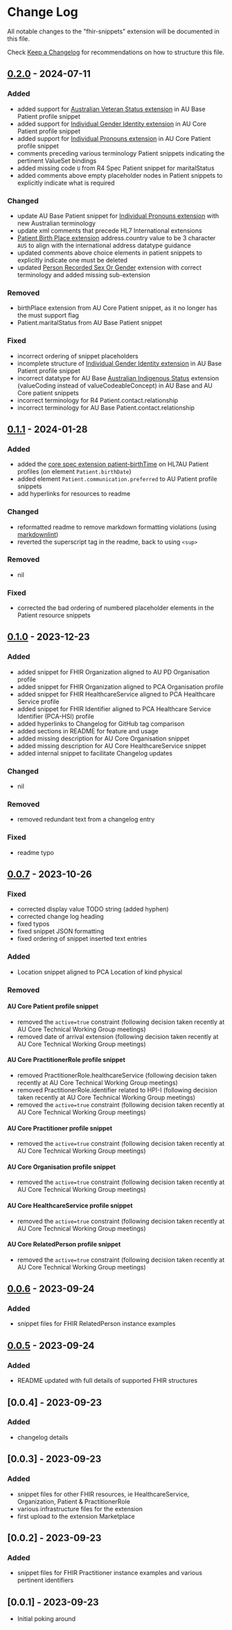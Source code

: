 # Change Log

All notable changes to the "fhir-snippets" extension will be documented in this file.

Check [Keep a Changelog](http://keepachangelog.com/) for recommendations on how to structure this file.

## [0.2.0] - 2024-07-11

### Added

- added support for [Australian Veteran Status extension](https://hl7.org.au/fhir/4.2.0-preview/StructureDefinition-veteran-status.html) in AU Base Patient profile snippet
- added support for [Individual Gender Identity extension](http://hl7.org/fhir/StructureDefinition/individual-genderIdentity) in AU Core Patient profile snippet
- added support for [Individual Pronouns extension](http://hl7.org/fhir/StructureDefinition/individual-pronouns) in AU Core Patient profile snippet
- comments preceding various terminology Patient snippets indicating the pertinent ValueSet bindings
- added missing code `U` from R4 Spec Patient snippet for maritalStatus
- added comments above empty placeholder nodes in Patient snippets to explicitly indicate what is required

### Changed

- update AU Base Patient snippet for [Individual Pronouns extension](http://hl7.org/fhir/StructureDefinition/individual-pronouns) with new Australian terminology
- update xml comments that precede HL7 International extensions
- [Patient Birth Place extension](http://hl7.org/fhir/StructureDefinition/patient-birthPlace) address.country value to be 3 character `AUS` to align with the international address datatype guidance
- updated comments above choice elements in patient snippets to explicitly indicate one must be deleted
- updated [Person Recorded Sex Or Gender](http://hl7.org/fhir/StructureDefinition/individual-recordedSexOrGender) extension with correct terminology and added missing sub-extension

### Removed

- birthPlace extension from AU Core Patient snippet, as it no longer has the must support flag
- Patient.maritalStatus from AU Base Patient snippet

### Fixed

- incorrect ordering of snippet placeholders
- incomplete structure of [Individual Gender Identity extension](http://hl7.org/fhir/StructureDefinition/individual-genderIdentity) in AU Base Patient profile snippet
- incorrect datatype for AU Base [Australian Indigenous Status](https://build.fhir.org/ig/hl7au/au-fhir-base/StructureDefinition-indigenous-status.html) extension (valueCoding instead of valueCodeableConcept) in AU Base and AU Core patient snippets
- incorrect terminology for R4 Patient.contact.relationship
- incorrect terminology for AU Base Patient.contact.relationship

[0.2.0]: https://github.com/robstwd/fhir-snippets/compare/v0.2.0...v0.1.1

## [0.1.1] - 2024-01-28

### Added

- added the [core spec extension patient-birthTime](https://hl7.org/fhir/extensions/StructureDefinition-patient-birthTime.html) on HL7AU Patient profiles (on element `Patient.birthDate`)
- added element `Patient.communication.preferred` to AU Patient profile snippets
- add hyperlinks for resources to readme

### Changed

- reformatted readme to remove markdown formatting violations (using [markdownlint](https://github.com/DavidAnson/markdownlint))
- reverted the superscript tag in the readme, back to using `<sup>`

### Removed

- nil

### Fixed

- corrected the bad ordering of numbered placeholder elements in the Patient resource snippets

[0.1.1]: https://github.com/robstwd/fhir-snippets/compare/v0.1.0...v0.1.1

## [0.1.0] - 2023-12-23

### Added

- added snippet for FHIR Organization aligned to AU PD Organisation profile
- added snippet for FHIR Organization aligned to PCA Organisation profile
- added snippet for FHIR HealthcareService aligned to PCA Healthcare Service profile
- added snippet for FHIR Identifier aligned to PCA Healthcare Service Identifier (PCA-HSI) profile
- added hyperlinks to Changelog for GitHub tag comparison
- added sections in README for feature and usage
- added missing description for AU Core Organisation snippet
- added missing description for AU Core HealthcareService snippet
- added internal snippet to facilitate Changelog updates

### Changed

- nil

### Removed

- removed redundant text from a changelog entry

### Fixed

- readme typo

[0.1.0]: https://github.com/robstwd/fhir-snippets/compare/v0.0.7...v0.1.0

## [0.0.7] - 2023-10-26

### Fixed

- corrected display value TODO string (added hyphen)
- corrected change log heading
- fixed typos
- fixed snippet JSON formatting
- fixed ordering of snippet inserted text entries

### Added

- Location snippet aligned to PCA Location of kind physical

### Removed

#### AU Core Patient profile snippet

- removed the `active=true` constraint (following decision taken recently at AU Core Technical Working Group meetings)
- removed date of arrival extension (following decision taken recently at AU Core Technical Working Group meetings)

#### AU Core PractitionerRole profile snippet

- removed PractitionerRole.healthcareService (following decision taken recently at AU Core Technical Working Group meetings)
- removed PractitionerRole.identifier related to HPI-I (following decision taken recently at AU Core Technical Working Group meetings)
- removed the `active=true` constraint (following decision taken recently at AU Core Technical Working Group meetings)

#### AU Core Practitioner profile snippet

- removed the `active=true` constraint (following decision taken recently at AU Core Technical Working Group meetings)

#### AU Core Organisation profile snippet

- removed the `active=true` constraint (following decision taken recently at AU Core Technical Working Group meetings)

#### AU Core HealthcareService profile snippet

- removed the `active=true` constraint (following decision taken recently at AU Core Technical Working Group meetings)

#### AU Core RelatedPerson profile snippet

- removed the `active=true` constraint (following decision taken recently at AU Core Technical Working Group meetings)

[0.0.7]: https://github.com/robstwd/fhir-snippets/compare/v0.0.6...v0.0.7

## [0.0.6] - 2023-09-24

### Added

- snippet files for FHIR RelatedPerson instance examples

[0.0.6]: https://github.com/robstwd/fhir-snippets/compare/v0.0.5...v0.0.6

## [0.0.5] - 2023-09-24

### Added

- README updated with full details of supported FHIR structures

[0.0.5]: https://github.com/robstwd/fhir-snippets/compare/v0.0.4...v0.0.5

## [0.0.4] - 2023-09-23

### Added

- changelog details

## [0.0.3] - 2023-09-23

### Added

- snippet files for other FHIR resources, ie HealthcareService, Organization, Patient & PractitionerRole
- various infrastructure files for the extension
- first upload to the extension Marketplace

## [0.0.2] - 2023-09-23

### Added

- snippet files for FHIR Practitioner instance examples and various pertinent identifiers

## [0.0.1] - 2023-09-23

- Initial poking around
